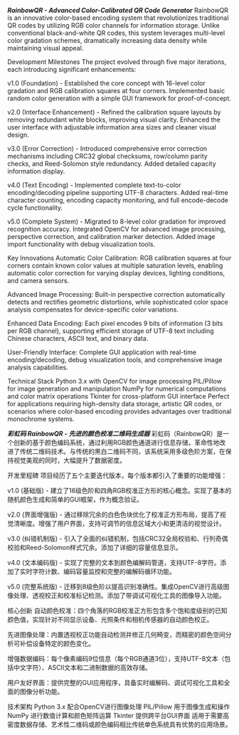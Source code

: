 ***RainbowQR - Advanced Color-Calibrated QR Code Generator***
RainbowQR is an innovative color-based encoding system that revolutionizes traditional QR codes by utilizing RGB color channels for information storage. Unlike conventional black-and-white QR codes, this system leverages multi-level color gradation schemes, dramatically increasing data density while maintaining visual appeal.

Development Milestones
The project evolved through five major iterations, each introducing significant enhancements:

v1.0 (Foundation) - Established the core concept with 16-level color gradation and RGB calibration squares at four corners. Implemented basic random color generation with a simple GUI framework for proof-of-concept.

v2.0 (Interface Enhancement) - Refined the calibration square layouts by removing redundant white blocks, improving visual clarity. Enhanced the user interface with adjustable information area sizes and cleaner visual design.

v3.0 (Error Correction) - Introduced comprehensive error correction mechanisms including CRC32 global checksums, row/column parity checks, and Reed-Solomon style redundancy. Added detailed capacity information display.

v4.0 (Text Encoding) - Implemented complete text-to-color encoding/decoding pipeline supporting UTF-8 characters. Added real-time character counting, encoding capacity monitoring, and full encode-decode cycle functionality.

v5.0 (Complete System) - Migrated to 8-level color gradation for improved recognition accuracy. Integrated OpenCV for advanced image processing, perspective correction, and calibration marker detection. Added image import functionality with debug visualization tools.

Key Innovations
Automatic Color Calibration: RGB calibration squares at four corners contain known color values at multiple saturation levels, enabling automatic color correction for varying display devices, lighting conditions, and camera sensors.

Advanced Image Processing: Built-in perspective correction automatically detects and rectifies geometric distortions, while sophisticated color space analysis compensates for device-specific color variations.

Enhanced Data Encoding: Each pixel encodes 9 bits of information (3 bits per RGB channel), supporting efficient storage of UTF-8 text including Chinese characters, ASCII text, and binary data.

User-Friendly Interface: Complete GUI application with real-time encoding/decoding, debug visualization tools, and comprehensive image analysis capabilities.

Technical Stack
Python 3.x with OpenCV for image processing
PIL/Pillow for image generation and manipulation
NumPy for numerical computations and color matrix operations
Tkinter for cross-platform GUI interface
Perfect for applications requiring high-density data storage, artistic QR codes, or scenarios where color-based encoding provides advantages over traditional monochrome systems.


***彩虹码 RainbowQR - 先进的颜色校准二维码生成器***
彩虹码（RainbowQR）是一个创新的基于颜色编码系统，通过利用RGB颜色通道进行信息存储，革命性地改进了传统二维码技术。与传统的黑白二维码不同，该系统采用多级色阶方案，在保持视觉美观的同时，大幅提升了数据密度。

开发里程碑
项目经历了五个主要迭代版本，每个版本都引入了重要的功能增强：

v1.0 (基础版) - 建立了16级色阶和四角RGB校准正方形的核心概念。实现了基本的随机颜色生成和简单的GUI框架，作为概念验证。

v2.0 (界面增强版) - 通过移除冗余的白色色块优化了校准正方形布局，提高了视觉清晰度。增强了用户界面，支持可调节的信息区域大小和更清洁的视觉设计。

v3.0 (纠错机制版) - 引入了全面的纠错机制，包括CRC32全局校验和、行列奇偶校验和Reed-Solomon样式冗余。添加了详细的容量信息显示。

v4.0 (文本编码版) - 实现了完整的文本到颜色编解码管道，支持UTF-8字符。添加了实时字符计数、编码容量监控和完整的编解码循环功能。

v5.0 (完整系统版) - 迁移到8级色阶以提高识别准确性。集成OpenCV进行高级图像处理、透视校正和校准标记检测。添加了带调试可视化工具的图像导入功能。

核心创新
自动颜色校准：四个角落的RGB校准正方形包含多个饱和度级别的已知颜色值，实现针对不同显示设备、光照条件和相机传感器的自动颜色校正。

先进图像处理：内置透视校正功能自动检测并修正几何畸变，而精密的颜色空间分析可补偿设备特定的颜色变化。

增强数据编码：每个像素编码9位信息（每个RGB通道3位），支持UTF-8文本（包括中文字符）、ASCII文本和二进制数据的高效存储。

用户友好界面：提供完整的GUI应用程序，具备实时编解码、调试可视化工具和全面的图像分析功能。

技术架构
Python 3.x 配合OpenCV进行图像处理
PIL/Pillow 用于图像生成和操作
NumPy 进行数值计算和颜色矩阵运算
Tkinter 提供跨平台GUI界面
适用于需要高密度数据存储、艺术性二维码或颜色编码相比传统单色系统具有优势的应用场景。
